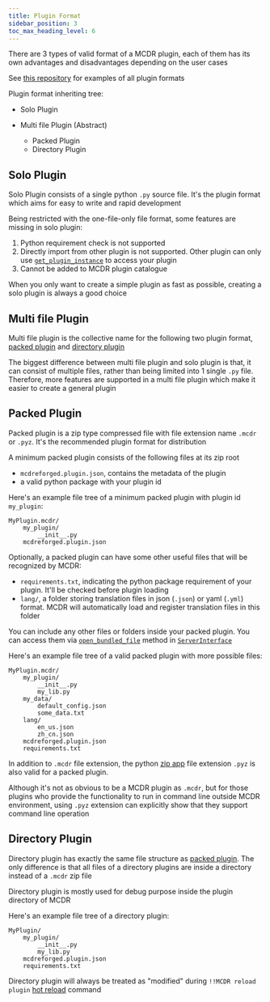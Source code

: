 ```yaml
---
title: Plugin Format
sidebar_position: 3
toc_max_heading_level: 6
---
```


There are 3 types of valid format of a MCDR plugin, each of them has its own advantages and disadvantages depending on the user cases

See [this repository](https://github.com/MCDReforged/MCDReforged-ExamplePlugin) for examples of all plugin formats

Plugin format inheriting tree:

- Solo Plugin

- Multi file Plugin (Abstract)
  - Packed Plugin
  - Directory Plugin

## Solo Plugin

Solo Plugin consists of a single python `.py` source file. It's the plugin format which aims for easy to write and rapid development

Being restricted with the one-file-only file format, some features are missing in solo plugin:

1. Python requirement check is not supported
1. Directly import from other plugin is not supported. Other plugin can only use [`get_plugin_instance`](classes/ServerInterface.md#get_plugin_instance) to access your plugin
1. Cannot be added to MCDR plugin catalogue

When you only want to create a simple plugin as fast as possible, creating a solo plugin is always a good choice

## Multi file Plugin

Multi file plugin is the collective name for the following two plugin format, [packed plugin](#packed-plugin) and [directory plugin](#directory-plugin)

The biggest difference between multi file plugin and solo plugin is that, it can consist of multiple files, rather than being limited into 1 single `.py` file. Therefore, more features are supported in a multi file plugin which make it easier to create a general plugin

## Packed Plugin

Packed plugin is a zip type compressed file with file extension name `.mcdr` or `.pyz`. It's the recommended plugin format for distribution

A minimum packed plugin consists of the following files at its zip root

- `mcdreforged.plugin.json`, contains the metadata of the plugin
- a valid python package with your plugin id

Here's an example file tree of a minimum packed plugin with plugin id
`my_plugin`:

``` text
MyPlugin.mcdr/
    my_plugin/
        __init__.py
    mcdreforged.plugin.json
```

Optionally, a packed plugin can have some other useful files that will be recognized by MCDR:

- `requirements.txt`, indicating the python package requirement of your plugin. It'll be checked before plugin loading
- `lang/`, a folder storing translation files in json (`.json`) or yaml (`.yml`) format. MCDR will automatically load and register translation files in this folder

You can include any other files or folders inside your packed plugin. You can access them via [`open_bundled_file`](classes/ServerInterface.md#open_bundled_file) method in [`ServerInterface`](classes/ServerInterface.md)

Here's an example file tree of a valid packed plugin with more possible files:

``` text
MyPlugin.mcdr/
    my_plugin/
        __init__.py
        my_lib.py
    my_data/
        default_config.json
        some_data.txt
    lang/
        en_us.json
        zh_cn.json
    mcdreforged.plugin.json
    requirements.txt
```

In addition to `.mcdr` file extension, the python [zip app](https://docs.python.org/3/library/zipapp.html) file extension `.pyz` is also valid for a packed plugin.

Although it's not as obvious to be a MCDR plugin as `.mcdr`, but for those plugins who provide the functionality to run in command line outside MCDR environment, using `.pyz` extension can explicitly show that they support command line operation

## Directory Plugin

Directory plugin has exactly the same file structure as [packed plugin](#packed-plugin). The only difference is that all files of a directory plugins are inside a directory instead of a `.mcdr` zip file

Directory plugin is mostly used for debug purpose inside the plugin directory of MCDR

Here's an example file tree of a directory plugin:

``` text
MyPlugin/
    my_plugin/
        __init__.py
        my_lib.py
    mcdreforged.plugin.json
    requirements.txt
```

Directory plugin will always be treated as "modified" during `!!MCDR reload plugin` [hot reload](../command.md#hot-reloads) command

